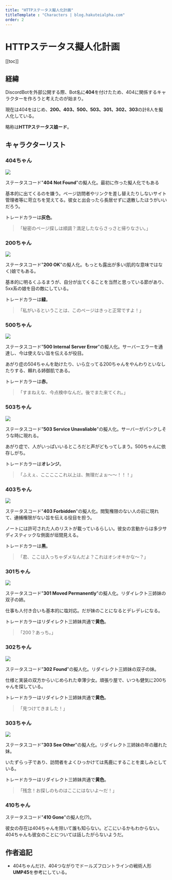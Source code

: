 ```yaml
---
title: "HTTPステータス擬人化計画"
titleTemplate : "Characters | blog.hakuteialpha.com"
order: 2
---
```


# HTTPステータス擬人化計画

[[toc]]

## 経緯

DiscordBotを外部公開する際、Bot名に**404**を付けたため、404に関係するキャラクターを作ろうと考えたのが始まり。

現在は404をはじめ、**200、403、500、503、301、302、303**の計8人を擬人化している。

略称は**HTTPステータス娘ード**。

## キャラクターリスト

### 404ちゃん

<div class="pt-4 flex gap-2 flex-col-reverse sm:flex-row items-start introduce">
<img src="https://dir.hakuteialpha.com/g/chara/charat/httpステータス擬人化/404.png" class="rounded-xl bg-white dark:bg-neutral-700 sm:max-w-64">
<div>

ステータスコード"**404 Not Found**"の擬人化。最初に作った擬人化でもある

基本的に出てくるのを嫌う。ページ訪問者やリンクを差し替えたりしないサイト管理者等に苛立ちを覚えてる。彼女と出会ったら長居せずに退散したほうがいいだろう。

トレードカラーは**灰色**。

> 「秘密のページ探しは順調？満足したならさっさと帰りなさい。」

</div></div>

### 200ちゃん

<div class="pt-4 flex gap-2 flex-col-reverse sm:flex-row items-start introduce">
<img src="https://dir.hakuteialpha.com/g/chara/charat/httpステータス擬人化/200.png" class="rounded-xl bg-white dark:bg-neutral-700 sm:max-w-64">
<div>

ステータスコード"**200 OK**"の擬人化。もっとも露出が多い(肌的な意味ではなく)娘でもある。

基本的に明るくふるまうが、自分が出てくることを当然と思っている節があり、5xx系の娘を目の敵にしている。

トレードカラーは**緑**。

> 「私がいるということは、このページはきっと正常ですよ！」

</div></div>

### 500ちゃん

<div class="pt-4 flex gap-2 flex-col-reverse sm:flex-row items-start introduce">
<img src="https://dir.hakuteialpha.com/g/chara/charat/httpステータス擬人化/500.png" class="rounded-xl bg-white dark:bg-neutral-700 sm:max-w-64">
<div>

ステータスコード"**500 Internal Server Error**"の擬人化。サーバーエラーを通達し、今は使えない旨を伝えるが役目。

あがり症の504ちゃんを助けたり、いら立ってる200ちゃんをやんわりといなしたりする、頼れる姉御肌である。

トレードカラーは**赤**。

> 「すまねえな、今点検中なんだ。後でまた来てくれ。」

</div></div>

### 503ちゃん

<div class="pt-4 flex gap-2 flex-col-reverse sm:flex-row items-start introduce">
<img src="https://dir.hakuteialpha.com/g/chara/charat/httpステータス擬人化/503.png" class="rounded-xl bg-white dark:bg-neutral-700 sm:max-w-64">
<div>

ステータスコード"**503 Service Unavaliable**"の擬人化。サーバーがパンクしそうな時に現れる。

あがり症で、人がいっぱいいるところだと声がどもってしまう。500ちゃんに依存しがち。

トレードカラーは**オレンジ**。

> 「ふえぇ、こここここれ以上は、無理だよぉ～～！！！」

</div></div>

### 403ちゃん

<div class="pt-4 flex gap-2 flex-col-reverse sm:flex-row items-start introduce">
<img src="https://dir.hakuteialpha.com/g/chara/charat/httpステータス擬人化/403.png" class="rounded-xl bg-white dark:bg-neutral-700 sm:max-w-64">
<div>

ステータスコード"**403 Forbidden**"の擬人化。閲覧権限のない人の前に現れて、~~逮捕~~権限がない旨を伝える役目を担う。

ノートには許可された人のリストが載っているらしい。彼女の言動からは多少サディスティックな側面が垣間見える。

トレードカラーは**黒**。

> 「君、ここは入っちゃダメなんだよ？これはオシオキかな～？」

</div></div>

### 301ちゃん

<div class="pt-4 flex gap-2 flex-col-reverse sm:flex-row items-start introduce">
<img src="https://dir.hakuteialpha.com/g/chara/charat/httpステータス擬人化/301.png" class="rounded-xl bg-white dark:bg-neutral-700 sm:max-w-64">
<div>

ステータスコード"**301 Moved Permanently**"の擬人化。リダイレクト三姉妹の双子の姉。

仕事も人付き合いも基本的に塩対応。だが妹のことになるとデレデレになる。

トレードカラーはリダイレクト三姉妹共通で**黄色**。

> 「200？あっち。」

</div></div>

### 302ちゃん

<div class="pt-4 flex gap-2 flex-col-reverse sm:flex-row items-start introduce">
<img src="https://dir.hakuteialpha.com/g/chara/charat/httpステータス擬人化/302.png" class="rounded-xl bg-white dark:bg-neutral-700 sm:max-w-64">
<div>

ステータスコード"**302 Found**"の擬人化。リダイレクト三姉妹の双子の妹。

仕様と実装の双方からいじめられた幸薄少女。頑張り屋で、いつも健気に200ちゃんを探している。

トレードカラーはリダイレクト三姉妹共通で**黄色**。

> 「見つけてきました！」

</div></div>

### 303ちゃん

<div class="pt-4 flex gap-2 flex-col-reverse sm:flex-row items-start introduce">
<img src="https://dir.hakuteialpha.com/g/chara/charat/httpステータス擬人化/303.png" class="rounded-xl bg-white dark:bg-neutral-700 sm:max-w-64">
<div>

ステータスコード"**303 See Other**"の擬人化。リダイレクト三姉妹の年の離れた妹。

いたずらっ子であり、訪問者をよくひっかけては馬鹿にすることを楽しみとしている。

トレードカラーはリダイレクト三姉妹共通で**黄色**。

> 「残念！お探しのものはここにはないよ～だ！」

</div></div>

### 410ちゃん

ステータスコード"**410 Gone**"の擬人化(?)。

彼女の存在は404ちゃんを除いて誰も知らない。どこにいるかもわからない。404ちゃんも彼女のことについては話したがらないようだ。


## 作者追記

- 404ちゃんだけ、404つながりでドールズフロントラインの戦術人形**UMP45**を参考にしている。